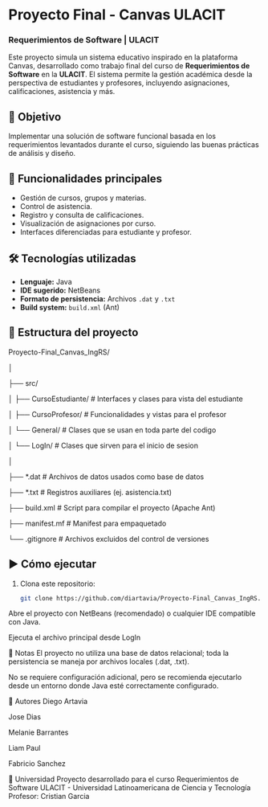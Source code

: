 # Proyecto Final - Canvas ULACIT  
### Requerimientos de Software | ULACIT

Este proyecto simula un sistema educativo inspirado en la plataforma Canvas, desarrollado como trabajo final del curso de **Requerimientos de Software** en la **ULACIT**. El sistema permite la gestión académica desde la perspectiva de estudiantes y profesores, incluyendo asignaciones, calificaciones, asistencia y más.

## 🎯 Objetivo

Implementar una solución de software funcional basada en los requerimientos levantados durante el curso, siguiendo las buenas prácticas de análisis y diseño.

## 🧩 Funcionalidades principales

- Gestión de cursos, grupos y materias.
- Control de asistencia.
- Registro y consulta de calificaciones.
- Visualización de asignaciones por curso.
- Interfaces diferenciadas para estudiante y profesor.

## 🛠️ Tecnologías utilizadas

- **Lenguaje:** Java
- **IDE sugerido:** NetBeans
- **Formato de persistencia:** Archivos `.dat` y `.txt`
- **Build system:** `build.xml` (Ant)

## 📂 Estructura del proyecto

Proyecto-Final_Canvas_IngRS/

│

├── src/

│ ├── CursoEstudiante/ # Interfaces y clases para vista del estudiante

│ ├── CursoProfesor/ # Funcionalidades y vistas para el profesor

│ └── General/ # Clases que se usan en toda parte del codigo

│ └── LogIn/ # Clases que sirven para el inicio de sesion

│

├── *.dat # Archivos de datos usados como base de datos

├── *.txt # Registros auxiliares (ej. asistencia.txt)

├── build.xml # Script para compilar el proyecto (Apache Ant)

├── manifest.mf # Manifest para empaquetado

└── .gitignore # Archivos excluidos del control de versiones


## ▶️ Cómo ejecutar

1. Clona este repositorio:
   ```bash
   git clone https://github.com/diartavia/Proyecto-Final_Canvas_IngRS.git

Abre el proyecto con NetBeans (recomendado) o cualquier IDE compatible con Java.

Ejecuta el archivo principal desde LogIn

📌 Notas
El proyecto no utiliza una base de datos relacional; toda la persistencia se maneja por archivos locales (.dat, .txt).

No se requiere configuración adicional, pero se recomienda ejecutarlo desde un entorno donde Java esté correctamente configurado.

👥 Autores
Diego Artavia

Jose Dias

Melanie Barrantes

Liam Paul

Fabricio Sanchez


🏫 Universidad
Proyecto desarrollado para el curso Requerimientos de Software
ULACIT - Universidad Latinoamericana de Ciencia y Tecnología
Profesor: Cristian Garcia
